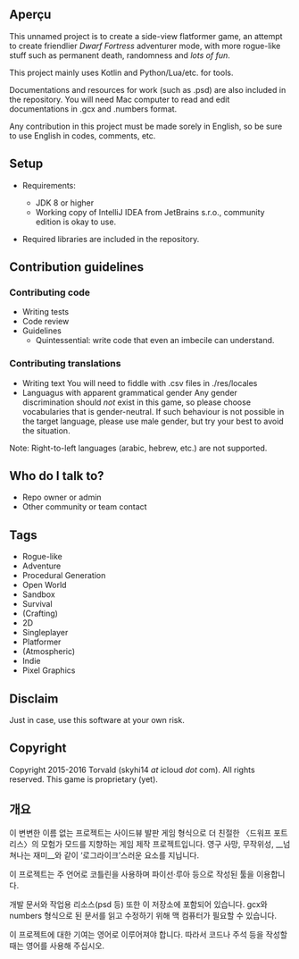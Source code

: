 ## Aperçu ##

This unnamed project is to create a side-view flatformer game, an attempt to create friendlier *Dwarf Fortress* adventurer mode, with more rogue-like stuff such as permanent death, randomness and *lots of fun*.

This project mainly uses Kotlin and Python/Lua/etc. for tools.

Documentations and resources for work (such as .psd) are also included in the repository. You will need Mac computer to read and edit documentations in .gcx and .numbers format.

Any contribution in this project must be made sorely in English, so be sure to use English in codes, comments, etc.

## Setup ##

* Requirements:
    - JDK 8 or higher
    - Working copy of IntelliJ IDEA from JetBrains s.r.o., community edition is okay to use.
  
* Required libraries are included in the repository.


## Contribution guidelines ##

### Contributing code ###

* Writing tests
* Code review
* Guidelines
    - Quintessential: write code that even an imbecile can understand.


### Contributing translations ###

* Writing text
  You will need to fiddle with .csv files in ./res/locales
* Languagus with apparent grammatical gender
  Any gender discrimination should *not* exist in this game, so please choose vocabularies that is gender-neutral. If such behaviour is not possible in the target language, please use male gender, but try your best to avoid the situation.

Note: Right-to-left languages (arabic, hebrew, etc.) are not supported.


## Who do I talk to? ##

* Repo owner or admin
* Other community or team contact


## Tags ##

* Rogue-like
* Adventure
* Procedural Generation
* Open World
* Sandbox
* Survival
* (Crafting)
* 2D
* Singleplayer
* Platformer
* (Atmospheric)
* Indie
* Pixel Graphics


## Disclaim ##

Just in case, use this software at your own risk.


## Copyright ##

Copyright 2015-2016 Torvald (skyhi14 _at_ icloud _dot_ com). All rights reserved.
This game is proprietary (yet).


## 개요 ##

이 변변한 이름 없는 프로젝트는 사이드뷰 발판 게임 형식으로 더 친절한 〈드워프 포트리스〉의 모험가 모드를 지향하는 게임 제작 프로젝트입니다. 영구 사망, 무작위성, __넘쳐나는 재미__와 같이 ‘로그라이크’스러운 요소를 지닙니다.

이 프로젝트는 주 언어로 코틀린을 사용하며 파이선·루아 등으로 작성된 툴을 이용합니다.

개발 문서와 작업용 리소스(psd 등) 또한 이 저장소에 포함되어 있습니다. gcx와 numbers 형식으로 된 문서를 읽고 수정하기 위해 맥 컴퓨터가 필요할 수 있습니다.

이 프로젝트에 대한 기여는 영어로 이루어져야 합니다. 따라서 코드나 주석 등을 작성할 때는 영어를 사용해 주십시오.
